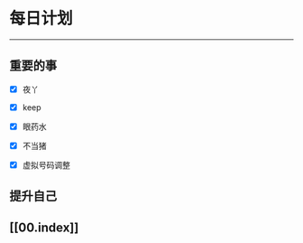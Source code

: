 
# 每日计划
---
## 重要的事

- [x]    夜丫
- [x]   keep
- [x]  眼药水
- [x] 不当猪
- [x] 虚拟号码调整



## 提升自己

  



## [[00.index]]











